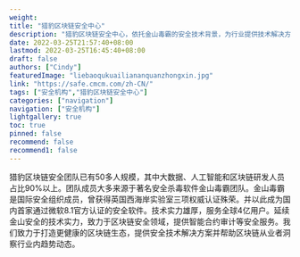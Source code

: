 ```yaml
---
weight: 
title: "猎豹区块链安全中心"
description: "猎豹区块链安全中心，依托金山毒霸的安全技术背景，为行业提供技术解决方案"
date: 2022-03-25T21:57:40+08:00
lastmod: 2022-03-25T16:45:40+08:00
draft: false
authors: ["Cindy"]
featuredImage: "liebaoqukuailiananquanzhongxin.jpg"
link: "https://safe.cmcm.com/zh-CN/"
tags: ["安全机构","猎豹区块链安全中心"]
categories: ["navigation"]
navigation: ["安全机构"]
lightgallery: true
toc: true
pinned: false
recommend: false
recommend1: false
---
```


猎豹区块链安全团队已有50多人规模，其中大数据、人工智能和区块链研发人员占比90%以上。团队成员大多来源于著名安全杀毒软件金山毒霸团队。金山毒霸是国际安全组织成员，曾获得英国西海岸实验室三项权威认证殊荣。并以此成为国内首家通过微软8.1官方认证的安全软件。技术实力雄厚，服务全球4亿用户。延续金山安全的技术实力，致力于区块链安全领域，提供智能合约审计等安全服务。我们致力于打造更健康的区块链生态，提供安全技术解决方案并帮助区块链从业者洞察行业内趋势动态。